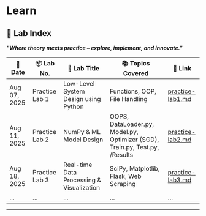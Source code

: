 # Learn

## 🔬 **Lab Index**

***"Where theory meets practice – explore, implement, and innovate."***

| 📅 **Date**  | 📦 **Lab No.** | 🧠 **Lab Title**                     | 📚 **Topics Covered**                    | 🔗 **Link**     |
| ------------ | -------------- | ------------------------------------ | ---------------------------------------- | --------------- |
| Aug 07, 2025 | Practice Lab 1 | Low-Level System Design using Python | Functions, OOP, File Handling            | [practice-lab1.md](practice-lab1.md) |
| Aug 11, 2025 | Practice Lab 2 | NumPy & ML Model Design | OOPS, DataLoader.py, Model.py, Optimizer (SGD), Train.py, Test.py, /Results          | [practice-lab2.md](practice-lab2.md) |
| Aug 18, 2025 | Practice Lab 3 | Real-time Data Processing & Visualization | SciPy, Matplotlib, Flask, Web Scraping          | [practice-lab3.md](practice-lab3.md) |
| ...          | ...       | ...                              | ...               | ...                                        |

---